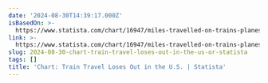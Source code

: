 ```yaml
---
date: '2024-08-30T14:39:17.000Z'
isBasedOn: >-
  https://www.statista.com/chart/16947/miles-travelled-on-trains-planes-buses-in-the-us/
link: >-
  https://www.statista.com/chart/16947/miles-travelled-on-trains-planes-buses-in-the-us/
slug: 2024-08-30-chart-train-travel-loses-out-in-the-us-or-statista
tags: []
title: 'Chart: Train Travel Loses Out in the U.S. | Statista'
---
```

 
